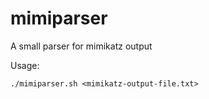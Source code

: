 # mimiparser
A small parser for mimikatz output

Usage:
```
./mimiparser.sh <mimikatz-output-file.txt>
```
